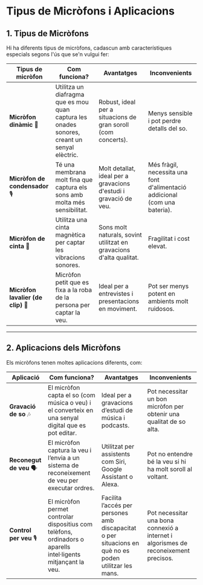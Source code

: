 # Tipus de Micròfons i Aplicacions

## 1. Tipus de Micròfons

Hi ha diferents tipus de micròfons, cadascun amb característiques especials segons l'ús que se'n vulgui fer:

| Tipus de micròfon               | Com funciona?                                                                 | Avantatges                                                    | Inconvenients                                              |
|----------------------------------|-------------------------------------------------------------------------------|--------------------------------------------------------------|------------------------------------------------------------|
| **Micròfon dinàmic** 🎤         | Utilitza un diafragma que es mou quan captura les onades sonores, creant un senyal elèctric. | Robust, ideal per a situacions de gran soroll (com concerts). | Menys sensible i pot perdre detalls del so.                |
| **Micròfon de condensador** 🎙️   | Té una membrana molt fina que captura els sons amb molta més sensibilitat.    | Molt detallat, ideal per a gravacions d'estudi i gravació de veu. | Més fràgil, necessita una font d'alimentació addicional (com una bateria). |
| **Micròfon de cinta** 🎤         | Utilitza una cinta magnètica per captar les vibracions sonores.               | Sons molt naturals, sovint utilitzat en gravacions d'alta qualitat. | Fragilitat i cost elevat.                                 |
| **Micròfon lavalier (de clip)** 🎤 | Micròfon petit que es fixa a la roba de la persona per captar la veu.         | Ideal per a entrevistes i presentacions en moviment.         | Pot ser menys potent en ambients molt ruidosos.            |

---

## 2. Aplicacions dels Micròfons

Els micròfons tenen moltes aplicacions diferents, com:

| Aplicació                    | Com funciona?                                                                 | Avantatges                                                    | Inconvenients                                              |
|------------------------------|-------------------------------------------------------------------------------|--------------------------------------------------------------|------------------------------------------------------------|
| **Gravació de so** 🎶        | El micròfon capta el so (com música o veu) i el converteix en una senyal digital que es pot editar. | Ideal per a gravacions d’estudi de música i podcasts.         | Pot necessitar un bon micròfon per obtenir una qualitat de so alta. |
| **Reconegut de veu** 🗣️     | El micròfon captura la veu i l’envia a un sistema de reconeixement de veu per executar ordres. | Utilitzat per assistents com Siri, Google Assistant o Alexa.   | Pot no entendre bé la veu si hi ha molt soroll al voltant. |
| **Control per veu** 🎙️      | El micròfon permet controlar dispositius com telèfons, ordinadors o aparells intel·ligents mitjançant la veu. | Facilita l’accés per persones amb discapacitat o per situacions en què no es poden utilitzar les mans. | Pot necessitar una bona connexió a internet i algorismes de reconeixement precisos. |
